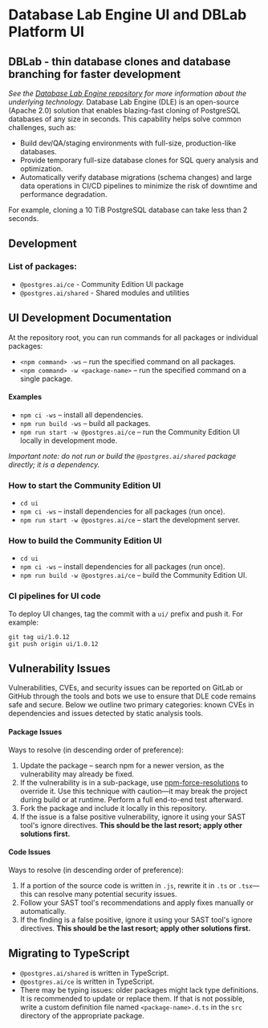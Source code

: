 # Database Lab Engine UI and DBLab Platform UI

## DBLab - thin database clones and database branching for faster development

_See the [Database Lab Engine repository](https://gitlab.com/postgres-ai/database-lab) for more information about the underlying technology._
Database Lab Engine (DLE) is an open-source (Apache 2.0) solution that enables blazing-fast cloning of PostgreSQL databases of any size in seconds. This capability helps solve common challenges, such as:

- Build dev/QA/staging environments with full-size, production-like databases.
- Provide temporary full-size database clones for SQL query analysis and optimization.
- Automatically verify database migrations (schema changes) and large data operations in CI/CD pipelines to minimize the risk of downtime and performance degradation.

For example, cloning a 10 TiB PostgreSQL database can take less than 2 seconds.

## Development

### List of packages:

- `@postgres.ai/ce` - Community Edition UI package
- `@postgres.ai/shared` - Shared modules and utilities

## UI Development Documentation

At the repository root, you can run commands for all packages or individual packages:

- `<npm command> -ws` – run the specified command on all packages.
- `<npm command> -w <package-name>` – run the specified command on a single package.

#### Examples
- `npm ci -ws` – install all dependencies.
- `npm run build -ws` – build all packages.
- `npm run start -w @postgres.ai/ce` – run the Community Edition UI locally in development mode.

_Important note: do not run or build the `@postgres.ai/shared` package directly; it is a dependency._

### How to start the Community Edition UI
- `cd ui`
- `npm ci -ws` – install dependencies for all packages (run once).
- `npm run start -w @postgres.ai/ce` – start the development server.

### How to build the Community Edition UI

- `cd ui`
- `npm ci -ws` – install dependencies for all packages (run once).
- `npm run build -w @postgres.ai/ce` – build the Community Edition UI.

### CI pipelines for UI code

To deploy UI changes, tag the commit with a `ui/` prefix and push it. For example:

```shell
git tag ui/1.0.12
git push origin ui/1.0.12
```

## Vulnerability Issues
Vulnerabilities, CVEs, and security issues can be reported on GitLab or GitHub through the tools and bots we use to ensure that DLE code remains safe and secure. Below we outline two primary categories: known CVEs in dependencies and issues detected by static analysis tools.

#### Package Issues
Ways to resolve (in descending order of preference):
1. Update the package – search npm for a newer version, as the vulnerability may already be fixed.
2. If the vulnerability is in a sub-package, use [npm-force-resolutions](https://www.npmjs.com/package/npm-force-resolutions) to override it. Use this technique with caution—it may break the project during build or at runtime. Perform a full end-to-end test afterward.
3. Fork the package and include it locally in this repository.
4. If the issue is a false positive vulnerability, ignore it using your SAST tool's ignore directives. **This should be the last resort; apply other solutions first.**

#### Code Issues
Ways to resolve (in descending order of preference):
1. If a portion of the source code is written in `.js`, rewrite it in `.ts` or `.tsx`—this can resolve many potential security issues.
2. Follow your SAST tool's recommendations and apply fixes manually or automatically.
3. If the finding is a false positive, ignore it using your SAST tool's ignore directives. **This should be the last resort; apply other solutions first.**

<!-- TODO: move this ^ to the main README.md and CONTRIBUTING.md -->

## Migrating to TypeScript
- `@postgres.ai/shared` is written in TypeScript.
- `@postgres.ai/ce` is written in TypeScript.
- There may be typing issues: older packages might lack type definitions. It is recommended to update or replace them. If that is not possible, write a custom definition file named `<package-name>.d.ts` in the `src` directory of the appropriate package.
